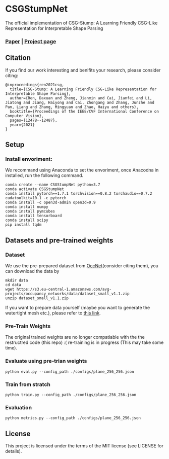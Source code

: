 # CSGStumpNet
The official implementation of CSG-Stump: A Learning Friendly CSG-Like Representation for Interpretable Shape Parsing

### [Paper](https://arxiv.org/abs/666.666) |   [Project page](https://kimren227.github.io/projects/CSGStump/)

## Citation
If you find our work interesting and benifits your research, please consider citing:

	@inproceedings{ren2021csg,
	  title={CSG-Stump: A Learning Friendly CSG-Like Representation for Interpretable Shape Parsing},
	  author={Ren, Daxuan and Zheng, Jianmin and Cai, Jianfei and Li, Jiatong and Jiang, Haiyong and Cai, Zhongang and Zhang, Junzhe and Pan, Liang and Zhang, Mingyuan and Zhao, Haiyu and others},
	  booktitle={Proceedings of the IEEE/CVF International Conference on Computer Vision},
	  pages={12478--12487},
	  year={2021}
	}

## Setup
### Install envoriment:
We recommand using Anaconda to set the envoriment, once Anacodna in installed, run the following command.

```
conda create --name CSGStumpNet python=3.7
conda activate CSGStumpNet
conda install pytorch==1.7.1 torchvision==0.8.2 torchaudio==0.7.2 cudatoolkit=10.1 -c pytorch
conda install -c open3d-admin open3d=0.9
conda install numpy
conda install pymcubes
conda install tensorboard
conda install scipy
pip install tqdm
```

## Datasets and pre-trained weights
### Dataset
We use the pre-prepared dataset from [OccNet](https://github.com/autonomousvision/occupancy_networks)(consider citing them), you can download the data by 
```
mkdir data
cd data
wget https://s3.eu-central-1.amazonaws.com/avg-projects/occupancy_networks/data/dataset_small_v1.1.zip
unzip dataset_small_v1.1.zip
```

If you want to prepare data yourself (maybe you want to generate the watertight mesh etc.), please refer to [this link](https://github.com/autonomousvision/occupancy_networks/tree/master/external/mesh-fusion).

### Pre-Train Weights
The original trained weights are no longer compatiable with the the restructred code (this repo) :( re-training is in progress (This may take some time). 

### Evaluate using pre-trian weights
```
python eval.py --config_path ./configs/plane_256_256.json
```
### Train from stratch
```
python train.py --config_path ./configs/plane_256_256.json
```
### Evaluation
```
python metrics.py --config_path ./configs/plane_256_256.json
```

## License
This project is licensed under the terms of the MIT license (see LICENSE for details).





